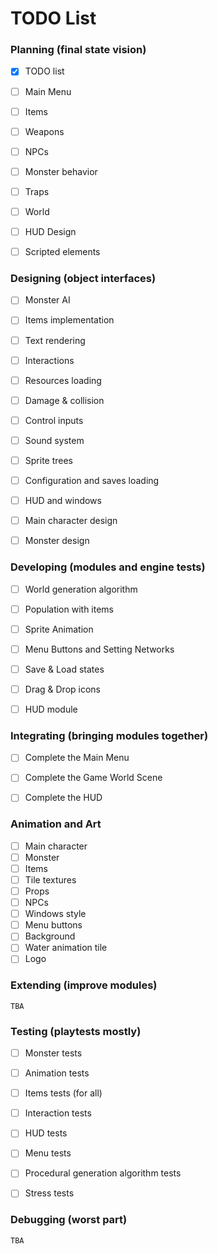 # TODO List


### Planning (final state vision)
- [x] TODO list
- [ ] Main Menu
- [ ] Items
- [ ] Weapons
- [ ] NPCs
- [ ] Monster behavior
- [ ] Traps
- [ ] World
- [ ] HUD Design
- [ ] Scripted elements


### Designing (object interfaces)
- [ ] Monster AI
- [ ] Items implementation
- [ ] Text rendering
- [ ] Interactions
- [ ] Resources loading
- [ ] Damage & collision
- [ ] Control inputs
- [ ] Sound system
- [ ] Sprite trees
- [ ] Configuration and saves loading
- [ ] HUD and windows
- [ ] Main character design
- [ ] Monster design


### Developing (modules and engine tests)
- [ ] World generation algorithm
- [ ] Population with items
- [ ] Sprite Animation
- [ ] Menu Buttons and Setting Networks
- [ ] Save & Load states
- [ ] Drag & Drop icons
- [ ] HUD module


### Integrating (bringing modules together)
- [ ] Complete the Main Menu
- [ ] Complete the Game World Scene
- [ ] Complete the HUD


### Animation and Art
- [ ] Main character
- [ ] Monster
- [ ] Items
- [ ] Tile textures
- [ ] Props
- [ ] NPCs
- [ ] Windows style
- [ ] Menu buttons
- [ ] Background
- [ ] Water animation tile
- [ ] Logo

### Extending (improve modules)
    TBA


### Testing (playtests mostly)
- [ ] Monster tests
- [ ] Animation tests
- [ ] Items tests (for all)
- [ ] Interaction tests
- [ ] HUD tests
- [ ] Menu tests
- [ ] Procedural generation algorithm tests
- [ ] Stress tests


### Debugging (worst part)
    TBA
